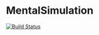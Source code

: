 # MentalSimulation

[![Build Status](https://travis-ci.com/Andrew/MentalSimulation.jl.svg?branch=main)](https://travis-ci.com/Andrew/MentalSimulation.jl)
